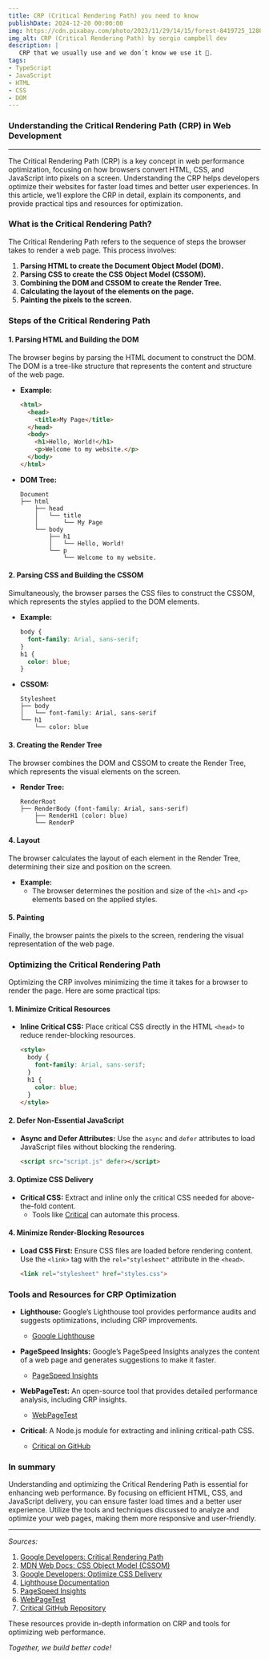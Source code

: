 ```yaml
---
title: CRP (Critical Rendering Path) you need to know
publishDate: 2024-12-20 00:00:00
img: https://cdn.pixabay.com/photo/2023/11/29/14/15/forest-8419725_1280.jpg
img_alt: CRP (Critical Rendering Path) by sergio campbell dev
description: |
   CRP that we usually use and we don´t know we use it 🧐.
tags:
- TypeScript
- JavaScript
- HTML
- CSS
- DOM
---
```


### Understanding the Critical Rendering Path (CRP) in Web Development

---

The Critical Rendering Path (CRP) is a key concept in web performance optimization, focusing on how browsers convert HTML, CSS, and JavaScript into pixels on a screen. Understanding the CRP helps developers optimize their websites for faster load times and better user experiences. In this article, we’ll explore the CRP in detail, explain its components, and provide practical tips and resources for optimization.

### What is the Critical Rendering Path?

The Critical Rendering Path refers to the sequence of steps the browser takes to render a web page. This process involves:

1. **Parsing HTML to create the Document Object Model (DOM).**
2. **Parsing CSS to create the CSS Object Model (CSSOM).**
3. **Combining the DOM and CSSOM to create the Render Tree.**
4. **Calculating the layout of the elements on the page.**
5. **Painting the pixels to the screen.**

### Steps of the Critical Rendering Path

#### 1. Parsing HTML and Building the DOM

The browser begins by parsing the HTML document to construct the DOM. The DOM is a tree-like structure that represents the content and structure of the web page.

- **Example:**

  ```html
  <html>
    <head>
      <title>My Page</title>
    </head>
    <body>
      <h1>Hello, World!</h1>
      <p>Welcome to my website.</p>
    </body>
  </html>
  ```

- **DOM Tree:**

  ```sheet
  Document
  ├── html
      ├── head
      │   └── title
      │       └── My Page
      └── body
          ├── h1
          │   └── Hello, World!
          └── p
              └── Welcome to my website.
  ```

#### 2. Parsing CSS and Building the CSSOM

Simultaneously, the browser parses the CSS files to construct the CSSOM, which represents the styles applied to the DOM elements.

- **Example:**

  ```css
  body {
    font-family: Arial, sans-serif;
  }
  h1 {
    color: blue;
  }
  ```

- **CSSOM:**

  ```sheet
  Stylesheet
  ├── body
  │   └── font-family: Arial, sans-serif
  └── h1
      └── color: blue
  ```

#### 3. Creating the Render Tree

The browser combines the DOM and CSSOM to create the Render Tree, which represents the visual elements on the screen.

- **Render Tree:**

  ```sheet
  RenderRoot
  ├── RenderBody (font-family: Arial, sans-serif)
      ├── RenderH1 (color: blue)
      └── RenderP
  ```

#### 4. Layout

The browser calculates the layout of each element in the Render Tree, determining their size and position on the screen.

- **Example:**
  - The browser determines the position and size of the `<h1>` and `<p>` elements based on the applied styles.

#### 5. Painting

Finally, the browser paints the pixels to the screen, rendering the visual representation of the web page.

### Optimizing the Critical Rendering Path

Optimizing the CRP involves minimizing the time it takes for a browser to render the page. Here are some practical tips:

#### 1. Minimize Critical Resources

- **Inline Critical CSS:** Place critical CSS directly in the HTML `<head>` to reduce render-blocking resources.

  ```html
  <style>
    body {
      font-family: Arial, sans-serif;
    }
    h1 {
      color: blue;
    }
  </style>
  ```

#### 2. Defer Non-Essential JavaScript

- **Async and Defer Attributes:** Use the `async` and `defer` attributes to load JavaScript files without blocking the rendering.

  ```html
  <script src="script.js" defer></script>
  ```

#### 3. Optimize CSS Delivery

- **Critical CSS:** Extract and inline only the critical CSS needed for above-the-fold content.
  - Tools like [Critical](https://github.com/addyosmani/critical) can automate this process.

#### 4. Minimize Render-Blocking Resources

- **Load CSS First:** Ensure CSS files are loaded before rendering content. Use the `<link>` tag with the `rel="stylesheet"` attribute in the `<head>`.

  ```html
  <link rel="stylesheet" href="styles.css">
  ```

### Tools and Resources for CRP Optimization

- **Lighthouse:** Google’s Lighthouse tool provides performance audits and suggests optimizations, including CRP improvements.
  - [Google Lighthouse](https://developers.google.com/web/tools/lighthouse)

- **PageSpeed Insights:** Google’s PageSpeed Insights analyzes the content of a web page and generates suggestions to make it faster.
  - [PageSpeed Insights](https://developers.google.com/speed/pagespeed/insights/)

- **WebPageTest:** An open-source tool that provides detailed performance analysis, including CRP insights.
  - [WebPageTest](https://www.webpagetest.org/)

- **Critical:** A Node.js module for extracting and inlining critical-path CSS.
  - [Critical on GitHub](https://github.com/addyosmani/critical)

### In summary

Understanding and optimizing the Critical Rendering Path is essential for enhancing web performance. By focusing on efficient HTML, CSS, and JavaScript delivery, you can ensure faster load times and a better user experience. Utilize the tools and techniques discussed to analyze and optimize your web pages, making them more responsive and user-friendly.

---

*Sources:*

1. [Google Developers: Critical Rendering Path](https://developers.google.com/web/fundamentals/performance/critical-rendering-path/)
2. [MDN Web Docs: CSS Object Model (CSSOM)](https://developer.mozilla.org/en-US/docs/Web/API/CSS_Object_Model)
3. [Google Developers: Optimize CSS Delivery](https://developers.google.com/speed/docs/insights/OptimizeCSSDelivery)
4. [Lighthouse Documentation](https://developers.google.com/web/tools/lighthouse)
5. [PageSpeed Insights](https://developers.google.com/speed/pagespeed/insights/)
6. [WebPageTest](https://www.webpagetest.org/)
7. [Critical GitHub Repository](https://github.com/addyosmani/critical)

These resources provide in-depth information on CRP and tools for optimizing web performance.

*Together, we build better code!*
